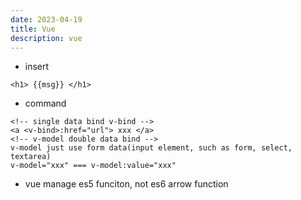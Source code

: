 ```yaml
---
date: 2023-04-19
title: Vue
description: vue
---
```


* insert

```vue
<h1> {{msg}} </h1>
```

* command

```vue
<!-- single data bind v-bind -->
<a <v-bind>:href="url"> xxx </a>
<!-- v-model double data bind -->
v-model just use form data(input element, such as form, select, textarea)
v-model="xxx" === v-model:value="xxx"
```

* vue manage es5 funciton, not es6 arrow function
